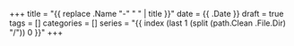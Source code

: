 +++
title = "{{ replace .Name "-" " " | title }}"
date = {{ .Date }}
draft = true
tags = []
categories = []
series = "{{ index (last 1 (split (path.Clean .File.Dir) "/")) 0 }}"
+++

[//]: # "This archetype is for blog posts, either standalone or in a series."
[//]: # "The series variable is derived from the parent directory"

